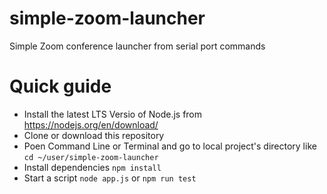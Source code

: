 # simple-zoom-launcher
Simple Zoom conference launcher from serial port commands

# Quick guide
 - Install the latest LTS Versio of Node.js from https://nodejs.org/en/download/
 - Clone or download this repository
 - Poen Command Line or Terminal and go to local project's directory like 
    `cd ~/user/simple-zoom-launcher`
- Install dependencies `npm install`
- Start a script `node app.js` or `npm run test`
